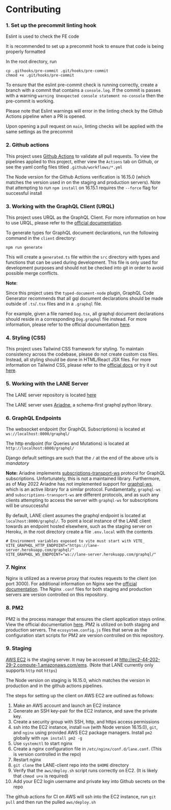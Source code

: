 # Contributing

### 1. Set up the precommit linting hook

Eslint is used to check the FE code

It is recommended to set up a precommit hook to ensure that code is being properly formatted

In the root directory, run

```
cp .githooks/pre-commit .git/hooks/pre-commit
chmod +x .git/hooks/pre-commit
```

To ensure that the eslint pre-commit check is running correctly, create a branch with a commit that contains a `console.log`. If the commit is passes with a warning `warning Unexpected console statement no-console` then the pre-commit is working.

Please note that Eslint warnings will error in the linting check by the Github Actions pipeline when a PR is opened.

Upon opening a pull request on `main`, linting checks will be applied with the same settings as the precommit

### 2. Github actions

This project uses [Github Actions](https://docs.github.com/en/actions) to validate all pull requests. To view the pipelines applied to this project, either view the `Actions` tab on Github, or see the yaml config files titled `.github/workflows/*.yml`

The Node version for the Github Actions verification is 16.15.0 (which matches the version used in on the staging and production servers). Note that attempting to run `npm install` on 16.15.1 requires the `--force` flag for successful install

### 3. Working with the GraphQL Client (URQL)

This project uses URQL as the GraphQL Client. For more information on how to use URQL, please refer to the [official documentation](https://formidable.com/open-source/urql/docs/basics/react-preact/#run-a-first-query).

To generate types for GraphQL document declarations, run the following command in the `client` directory:

```
npm run generate
```

This will create a `generated.ts` file within the `src` directory with types and functions that can be used during development. This file is only used for development purposes and should not be checked into git in order to avoid possible merge conflicts.

**Note**:

Since this project uses the `typed-document-node` plugin, GraphQL Code Generator recommends that all gql document declarations should be made outside of `.ts`/`.tsx` files and in a `.graphql` file.

For example, given a file named `Dog.tsx`, all graphql document declarations should reside in a corresponding `Dog.graphql` file instead. For more information, please refer to the official documentation [here](https://www.graphql-code-generator.com/docs/guides/react#apollo-and-urql).

### 4. Styling (CSS)

This project uses Tailwind CSS framework for styling. To maintain consistency across the codebase, please do not create custom css files. Instead, all styling should be done in HTML/React JSX files. For more information on Tailwind CSS, please refer to the [official docs](https://tailwindcss.com/docs/utility-first) or try it out [here](https://play.tailwindcss.com/).

### 5. Working with the LANE Server

The LANE server repository is located [here](https://github.com/dougUCN/LANE-server)

The LANE server uses [Ariadne](https://ariadnegraphql.org/), a schema-first graphql python library.

### 6. GraphQL Endpoints

The websocket endpoint (for GraphQL Subscriptions) is located at `ws://localhost:8000/graphql/`

The http endpoint (for Queries and Mutations) is located at `http://localhost:8000/graphql/`

Django default settings are such that the `/` at the end of the above urls is _mandatory_

**Note:** Ariadne implements [subscriptions-transport-ws](https://github.com/apollographql/subscriptions-transport-ws/blob/master/PROTOCOL.md) protocol for GraphQL subscriptions. Unfortunately, this is not a maintained library. Furthermore, as of May 2022 Ariadne has not implemented support for [graphql-ws](https://github.com/enisdenjo/graphql-ws), which is an active library for a similar protocol. Fundamentally, `graphql-ws` and `subscriptions-transport-ws` are different protocols, and as such any clients attempting to access the server with `graphql-ws` for subscriptions will be unsuccessful

By default, LANE client assumes the graphql endpoint is located at `localhost:8000/graphql/`. To point a local instance of the LANE client towards an endpoint hosted elsewhere, such as the staging server on Heroku, in the root directory create a file `.env.local` with the contents

```
# Environment variables exposed to vite must start with VITE_
VITE_GRAPHQL_HTTP_ENDPOINT="https://lane-server.herokuapp.com/graphql/"
VITE_GRAPHQL_WS_ENDPOINT="ws://lane-server.herokuapp.com/graphql/"
```

### 7. Nginx

Nginx is utilized as a reverse proxy that routes requests to the client (on port 3000). For additional information on Nginx see the [official documentation](https://www.nginx.com/resources/wiki/start/). The Nginx `.conf` files for both staging and production servers are version controlled on this repository.

### 8. PM2

PM2 is the process manager that ensures the client application stays online. View the official documentation [here](https://pm2.keymetrics.io/docs/usage/quick-start/). PM2 is utilized on both staging and production servers. The `ecosystem.config.js` files that serve as the configuration start scripts for PM2 are version controlled on this repository.

### 9. Staging

[AWS EC2](https://aws.amazon.com/ec2/) is the staging server. It may be accessed at http://ec2-44-202-29-2.compute-1.amazonaws.com/ems. (Note that LANE currently only supports `http` not `https`)

The Node version on staging is 16.15.0, which matches the version in production and in the github actions pipelines.

The steps for setting up the client on AWS EC2 are outlined as follows:

1. Make an AWS account and launch an EC2 instance
2. Generate an SSH key-pair for the EC2 instance, and save the private key.
3. Create a security group with SSH, http, and https access permissions
4. ssh into the EC2 instance, install `nvm` (with Node version 16.15.0), `git`, and `nginx` using provided AWS EC2 package managers. Install `pm2` globally with `npm install pm2 -g`
5. Use `systemctl` to start nginx
6. Create a nginx configuration file in `/etc/nginx/conf.d/lane.conf`. (This is version controlled in the repo)
7. Restart nginx
8. `git clone` the LANE-client repo into the `$HOME` directory
9. Verify that the `aws/deploy.sh` script runs correctly on EC2. (It is likely that `chmod u+x` is required)
10. Add your EC2 login username and private key into Github secrets on the repo

The github actions for CI on AWS will ssh into the EC2 instance, run `git pull` and then run the pulled `aws/deploy.sh`
